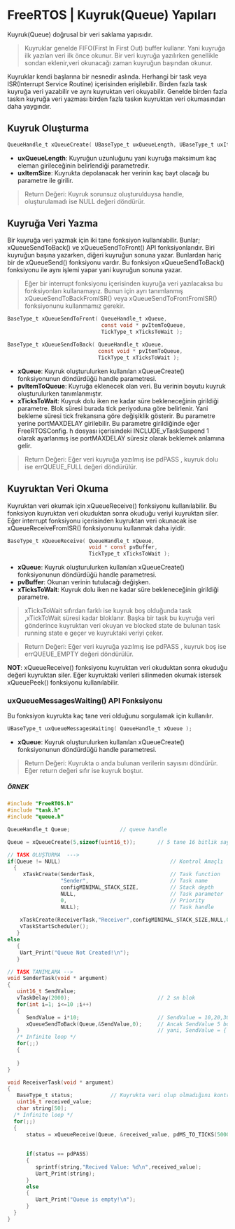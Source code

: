 # FreeRTOS | Kuyruk(Queue) Yapıları
Kuyruk(Queue) doğrusal bir veri saklama yapısıdır. 

> Kuyruklar genelde FIFO(First In First Out) buffer kullanır. Yani kuyruğa ilk yazılan veri ilk önce okunur. Bir veri kuyruğa yazılırken 
> genellikle sondan eklenir,veri okunacağı zaman kuyruğun başından okunur.

Kuyruklar kendi başlarına bir nesnedir aslında. Herhangi bir task veya ISR(Interrupt Service Routine) içerisinden erişilebilir. Birden fazla task 
kuyruğa veri yazabilir ve aynı kuyruktan veri okuyabilir. Genelde birden fazla taskın kuyruğa veri yazması birden fazla taskın kuyruktan veri 
okumasından daha yaygındır.

## Kuyruk Oluşturma
```c
QueueHandle_t xQueueCreate( UBaseType_t uxQueueLength, UBaseType_t uxItemSize );
```

- **uxQueueLength**: Kuyruğun uzunluğunu yani kuyruğa maksimum kaç eleman girileceğinin belirlendiği parametredir.
- **uxItemSize**: Kuyrukta depolanacak her verinin kaç bayt olacağı bu parametre ile girilir.

> Return Değeri: Kuyruk sorunsuz oluşturulduysa handle, oluşturulamadı ise NULL değeri döndürür.


## Kuyruğa Veri Yazma
Bir kuyruğa veri yazmak için iki tane fonksiyon kullanılabilir. 
Bunlar; xQueueSendToBack() ve  xQueueSendToFront() API fonksiyonlarıdır. 
Biri kuyruğun başına yazarken, diğeri kuyruğun sonuna yazar. Bunlardan hariç bir de xQueueSend() fonksiyonu vardır. Bu fonksiyon xQueueSendToBack()
fonksiyonu ile aynı işlemi yapar yani kuyruğun sonuna yazar.

> Eğer bir interrupt fonksiyonu içerisinden kuyruğa veri yazılacaksa bu fonksiyonları kullanamayız. Bunun için ayrı tanımlanmış 
> xQueueSendToBackFromISR() veya xQueueSendToFrontFromISR() fonksiyonunu kullanmamız gerekir.


```c
BaseType_t xQueueSendToFront( QueueHandle_t xQueue,
                              const void * pvItemToQueue,
                              TickType_t xTicksToWait );

BaseType_t xQueueSendToBack( QueueHandle_t xQueue,
                             const void * pvItemToQueue,
                             TickType_t xTicksToWait );                              
```

- **xQueue**: Kuyruk oluşturulurken kullanılan xQueueCreate() fonksiyonunun döndürdüğü handle parametresi.
- **pvItemToQueue**: Kuyruğa eklenecek olan veri. Bu verinin boyutu kuyruk oluşturulurken tanımlanmıştır.
- **xTicksToWait**: Kuyruk dolu iken ne kadar süre bekleneceğinin girildiği parametre. Blok süresi burada tick periyoduna göre belirlenir. Yani 
bekleme süresi tick frekansına göre değişiklik gösterir. Bu parametre yerine portMAXDELAY girilebilir. Bu parametre girildiğinde eğer FreeRTOSConfig.
h dosyası içerisindeki INCLUDE_vTaskSuspend  1 olarak ayarlanmış ise portMAXDELAY süresiz olarak beklemek anlamına gelir.

> Return Değeri: Eğer veri kuyruğa yazılmış ise pdPASS , kuyruk dolu ise errQUEUE_FULL değeri döndürülür.

## Kuyruktan Veri Okuma
Kuyruktan veri okumak için xQueueReceive() fonksiyonu kullanılabilir. Bu fonksiyon kuyruktan veri okuduktan sonra okuduğu veriyi kuyruktan siler. 
Eğer interrupt fonksiyonu içerisinden kuyruktan veri okunacak ise xQueueReceiveFromISR() fonksiyonunu kullanmak daha iyidir.

```c
BaseType_t xQueueReceive( QueueHandle_t xQueue,
                          void * const pvBuffer,
                          TickType_t xTicksToWait );
```

- **xQueue**: Kuyruk oluşturulurken kullanılan xQueueCreate() fonksiyonunun döndürdüğü handle parametresi.
- **pvBuffer**: Okunan verinin tutulacağı değişken.
- **xTicksToWait**: Kuyruk dolu iken ne kadar süre bekleneceğinin girildiği parametre.
> xTicksToWait sıfırdan farklı ise kuyruk boş olduğunda task ,xTickToWait süresi kadar bloklanır. Başka bir task bu kuyruğa veri gönderince 
> kuyruktan veri okuyan ve blocked state de bulunan task running state e geçer ve kuyruktaki veriyi çeker.

> Return Değeri: Eğer veri kuyruğa yazılmış ise pdPASS , kuyruk boş ise errQUEUE_EMPTY değeri döndürülür.

**NOT**: xQueueReceive() fonksiyonu kuyruktan veri okuduktan sonra okuduğu değeri kuyruktan siler. Eğer kuyruktaki verileri silinmeden okumak 
istersek xQueuePeek() fonksiyonu kullanılabilir.


### uxQueueMessagesWaiting() API Fonksiyonu
Bu fonksiyon kuyrukta kaç tane veri olduğunu sorgulamak için kullanılır.
```c
UBaseType_t uxQueueMessagesWaiting( QueueHandle_t xQueue );
```
- **xQueue**: Kuyruk oluşturulurken kullanılan xQueueCreate() fonksiyonunun döndürdüğü handle parametresi.          

> Return Değeri: Kuyrukta o anda bulunan verilerin sayısını döndürür. Eğer return değeri sıfır ise kuyruk boştur.


##### ÖRNEK
```c
#include "FreeRTOS.h"
#include "task.h"
#include "queue.h"

QueueHandle_t Queue;                // queue handle

Queue = xQueueCreate(5,sizeof(uint16_t));       // 5 tane 16 bitlik sayı tutan kuyruk oluşturduk.

// TASK OLUŞTURMA  --->
if(Queue != NULL)                                   // Kontrol Amaçlı 
  {
     xTaskCreate(SenderTask,                        // Task function
                 "Sender",                          // Task name
                 configMINIMAL_STACK_SIZE,          // Stack depth
                 NULL,                              // Task parameter
                 0,                                 // Priority
                 NULL);                             // Task handle
                            
    xTaskCreate(ReceiverTask,"Receiver",configMINIMAL_STACK_SIZE,NULL,0,NULL);
    vTaskStartScheduler();
   }
else
   {
    Uart_Print("Queue Not Created!\n");
   }

// TASK TANIMLAMA --> 
void SenderTask(void * argument)
{
   uint16_t SendValue;
   vTaskDelay(2000);                            // 2 sn blok
   for(int i=1; i<=10 ;i++)
   {                                              
      SendValue = i*10;                         // SendValue = 10,20,30,40.....100
      xQueueSendToBack(Queue,&SendValue,0);     // Ancak SendValue 5 boyutlu tanımladığından sadece 10-50 arasındaki değerler yazılır.
   }                                            // yani, SendValue = { 10, 20, 30, 40, 50 }
   /* Infinite loop */
   for(;;)
   {
    
   }
}

void ReceiverTask(void * argument)
{
   BaseType_t status;            // Kuyrukta veri olup olmadığını kontrol etmek amaçlı oluşturulan bir değişken
   uint16_t received_value;      
   char string[50];
  /* Infinite loop */
  for(;;)
  {
      status = xQueueReceive(Queue, &received_value, pdMS_TO_TICKS(5000));    // Kuyrukta veri yok iken max 5sn blokla, işlem yapma
                                                                              // Eğer 5 sn içerisinde kuyruğa veri gelmezse task, çalışmaya kaldığı yerden devam eder. 
                                                                              // ve UART üzerinden "Queue is empty!\n" mesajı gönderir. 
      if(status == pdPASS)
      {
         sprintf(string,"Recived Value: %d\n",received_value);
         Uart_Print(string);
      }
      else
      {
         Uart_Print("Queue is empty!\n");
      }
  }
}
```

















